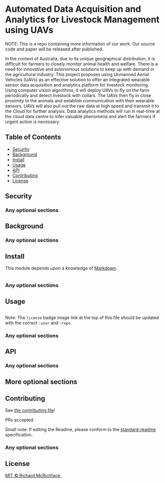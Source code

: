 # Automated Data Acquisition and Analytics for Livestock Management using UAVs
NOTE: This is a repo containing more information of our work. Our source code and paper will be released after published.

In the context of Australia, due to its unique geographical distribution, it is difficult for farmers to closely monitor animal health and welfare. There is a need for innovative and autonomous solutions to keep up with demand in the agricultural industry. This project proposes using Unmanned Aerial Vehicles (UAVs) as an effective solution to offer an integrated wearable sensor data acquisition and analytics platform for livestock monitoring. Using computer vision algorithms, it will deploy UAVs to fly on the farm periodically and detect livestock with collars. The UAVs then fly in close proximity to the animals and establish communication with their wearable sensors. UAVs will also pull out the raw data at high speed and transmit it to the Cloud for further analysis. Data analytics methods will run in real-time at the cloud data centre to infer valuable phenomena and alert the farmers if urgent action is necessary.

## Table of Contents

- [Security](#security)
- [Background](#background)
- [Install](#install)
- [Usage](#usage)
- [API](#api)
- [Contributing](#contributing)
- [License](#license)

## Security

### Any optional sections

## Background

### Any optional sections

## Install

This module depends upon a knowledge of [Markdown]().

```
```

### Any optional sections

## Usage

```
```

Note: The `license` badge image link at the top of this file should be updated with the correct `:user` and `:repo`.

### Any optional sections

## API

### Any optional sections

## More optional sections

## Contributing

See [the contributing file](CONTRIBUTING.md)!

PRs accepted.

Small note: If editing the Readme, please conform to the [standard-readme](https://github.com/RichardLitt/standard-readme) specification.

### Any optional sections

## License

[MIT © Richard McRichface.](../LICENSE)
